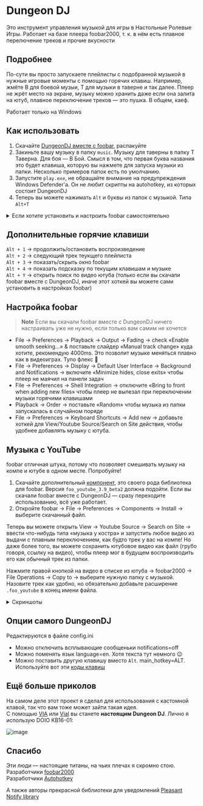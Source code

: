 # Dungeon DJ

Это инструмент управления музыкой для игры в Настольные Ролевые Игры.
Работает на базе плеера foobar2000, т. к. в нём есть плавное перелючение треков и прочие вкусности

## Подробнее

По-сути вы просто запускаете плейлисты с подобранной музыкой в нужные игровые моменты с помощью горячих клавиш. Например, жмёте B для боевой музыи, Т для музыки в таверне и так далее. Плеер не жрёт место на экране, музыку можно хранить даже если она залита на ютуб, плавное переключение треков — это пушка. В общем, каеф.

Работает только на Windows

## Как использовать

1. Скачайте [DungeonDJ вместе с foobar](https://github.com/seorgiy/dungeon-dj/releases), распакуйте
2. Закиньте вашу музыку в папку `music`. Музыку для таверны в папку T Таверна. Для боя — B Бой. Смысл в том, что первая буква названия это будет клавиша, которую вы нажмете для запуска музыки из папки. Несколько примеров папок есть по умолчанию.
3. Запустите `play.exe`, не обращайте внимание на предупреждения Windows Defender'а. Он не любит скрипты на autohotkey, из которых состоит DungeonDJ
4. Теперь вы можете нажимать `Alt` и буквы из папок с музыкой. Типа `Alt+T`

<details>
<summary>Если хотите установить и настроить foobar самостоятельно</summary>

1. Скачайте [DungeonDJ без foobar](https://github.com/seorgiy/dungeon-dj/releases), распакуйте
2. Скачайте [foobar2000](https://www.foobar2000.org/download)
3. Установите foobar в `DungeonDJ/foobar2000` или укажите путь к foobar2000.exe в файле `config.ini`
4. Закиньте вашу музыку в папку `music`. Музыку для таверны в папку T Таверна. Для боя — B Бой. Смысл в том, что первая буква названия это будет клавиша, которую вы нажмете для запуска музыки из папки. Несколько примеров папок есть по умолчанию.
5. Запустите `play.exe`, не обращайте внимание на предупреждения Windows Defender'а. Он не любит скрипты на autohotkey, из которых состоит DungeonDJ
6. Теперь вы можете нажимать `Alt` и буквы из папок с музыкой. Типа Alt+T
7. **Опционально.** [Установите](#музыка-с-youtube) дополнительный компонент foobar для проигрывания музыки прямо из ютубных видео
8. **Опционально.** [Настройте](#настройка-foobar) сам foobar, чтобы было максимально удобно
</details>

## Дополнительные горячие клавиши

`Alt + 1` → продолжить/остановить воспроизведение  
`Alt + 2` → следующий трек теукщего плейлиста   
`Alt + 3` → показать/скрыть окно foobar  
`Alt + 4` → показать подсказку по текущим клавишам и музыке  
`Alt + Y` → открыть поиск по видео ютуба (только если вы скачали foobar вместе с DungeonDJ, иначе этот хоткей вы можете сами установить в настройках foobar)

## Настройка foobar
> **Note**
> Если вы скачали foobar вместе с DungeonDJ ничего настраивать уже не нужно, если только вам самим не хочется 

* File → Preferences → Playback → Output → Fading → check «Enable smooth seeking...» & поставьте слайдер «Manual track change» куда хотите, рекомендую 4000ms. Это позволит музыке меняться плавно как в видеоиграх. Тупо флекс 🤙
* File → Preferences → Display → Default User Interface → Background and Notifications → включите «Minimize hides, close exits» чтобы плеер не маячил на панели задач
* File → Preferences → Shell Integration → отключите «Bring to front when adding new files» чтобы плеер не вылезал при переключении музыки горячими клавишами
* Playback → Order → поставьте «Random» чтобы музыка из папки запускалась в случайном поряде
* File → Preferences → Keyboard Shortcuts → Add new → добавьте хоткей для View/Youtube Source/Search on Site действия, чтобы удобнее добавлять музыку с ютуба.

## Музыка с YouTube
foobar отличная штука, потому что позволяет смешивать музыку на компе и ютубе в одном месте. Попробуйте!

1. Скачайте дополнительный [компонент](https://fy.3dyd.com/download/), это своего рода библиотека для foobar. Версия `foo_youtube_3.9_beta2` должна подойти. Если вы скачали foobar вместе с DungeonDJ — сразу переходите  использованию, всё уже работает.
2. Откройте foobar → File →  Preferences → Components → Install → выберите скачанный файл.

Теперь вы можете открыть View → Youtube Source → Search on Site → ввести что-нибудь типа «музыка у костра» и запустить любое видео из выдачи с плавным переключением, как будто трек у вас на компе!
Но даже более того, вы можете сохранить ютубовое видео как файл (грубо говоря, ссылку на видео), чтобы плеер мог в будущем воспроизводить его как обычный трек из папки.

Нажмите правой кнопкой на видео в списке из ютуба → foobar2000 → File Operations → Copy to → выберите нужную папку с музыкой. Назовите трек как удобно, но обязательно добавьте расширение `.foo_youtube` в конец имени файла.

<details>
<summary>Скриншоты</summary>
<img src="https://user-images.githubusercontent.com/44596276/232573209-73467f59-fba9-4543-816e-ec4e7c42ad71.png" alt= “” width="500">
<img src="https://user-images.githubusercontent.com/44596276/232573810-c3f5fbd2-997b-46f2-a404-af6c1abbd1d3.png" alt= “” width="500">
</details>

## Опции самого DungeonDJ

Редактируются в файле config.ini
* Можно отключить всплывающие сообщеньки notifications=off
* Можно поменять язык language=en. Хотя текста тут немного :wink:
* Можно поставить другую клавишу вместо `Alt`. main_hotkey=ALT. Используйте вот эти [коды клавиш](https://www.autohotkey.com/docs/v1/KeyList.htm#modifier)

## Ещё больше приколов

На самом деле этот проект я сделал для использования с кастомной клавой, так что вам тоже может зайти такая идея.  
С помощью [VIA](https://www.caniusevia.com/) или [Vial](https://get.vial.today/) вы станете **настоящим Dungeon DJ**. Лично я использую DOIO KB16-01:

![image](https://user-images.githubusercontent.com/44596276/232434304-dbe02390-e56d-4983-bab5-0b2229a4dff7.png)

## Спасибо

Эти люди — настоящие титаны, на чьих плечах я скромно стою.  
Разработчики [foobar2000](https://www.foobar2000.org/)  
Разработчики [Autohotkey](https://www.autohotkey.com/foundation/) 
 
А также авторы прекрасной библиотеки для уведомлений [Pleasant Notify library](https://www.autohotkey.com/boards/viewtopic.php?f=6&t=6056)

